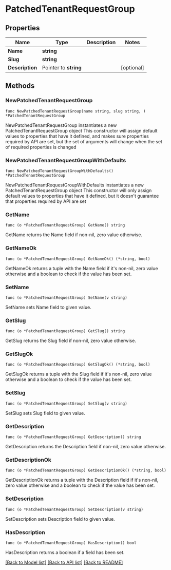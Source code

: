 # PatchedTenantRequestGroup

## Properties

Name | Type | Description | Notes
------------ | ------------- | ------------- | -------------
**Name** | **string** |  | 
**Slug** | **string** |  | 
**Description** | Pointer to **string** |  | [optional] 

## Methods

### NewPatchedTenantRequestGroup

`func NewPatchedTenantRequestGroup(name string, slug string, ) *PatchedTenantRequestGroup`

NewPatchedTenantRequestGroup instantiates a new PatchedTenantRequestGroup object
This constructor will assign default values to properties that have it defined,
and makes sure properties required by API are set, but the set of arguments
will change when the set of required properties is changed

### NewPatchedTenantRequestGroupWithDefaults

`func NewPatchedTenantRequestGroupWithDefaults() *PatchedTenantRequestGroup`

NewPatchedTenantRequestGroupWithDefaults instantiates a new PatchedTenantRequestGroup object
This constructor will only assign default values to properties that have it defined,
but it doesn't guarantee that properties required by API are set

### GetName

`func (o *PatchedTenantRequestGroup) GetName() string`

GetName returns the Name field if non-nil, zero value otherwise.

### GetNameOk

`func (o *PatchedTenantRequestGroup) GetNameOk() (*string, bool)`

GetNameOk returns a tuple with the Name field if it's non-nil, zero value otherwise
and a boolean to check if the value has been set.

### SetName

`func (o *PatchedTenantRequestGroup) SetName(v string)`

SetName sets Name field to given value.


### GetSlug

`func (o *PatchedTenantRequestGroup) GetSlug() string`

GetSlug returns the Slug field if non-nil, zero value otherwise.

### GetSlugOk

`func (o *PatchedTenantRequestGroup) GetSlugOk() (*string, bool)`

GetSlugOk returns a tuple with the Slug field if it's non-nil, zero value otherwise
and a boolean to check if the value has been set.

### SetSlug

`func (o *PatchedTenantRequestGroup) SetSlug(v string)`

SetSlug sets Slug field to given value.


### GetDescription

`func (o *PatchedTenantRequestGroup) GetDescription() string`

GetDescription returns the Description field if non-nil, zero value otherwise.

### GetDescriptionOk

`func (o *PatchedTenantRequestGroup) GetDescriptionOk() (*string, bool)`

GetDescriptionOk returns a tuple with the Description field if it's non-nil, zero value otherwise
and a boolean to check if the value has been set.

### SetDescription

`func (o *PatchedTenantRequestGroup) SetDescription(v string)`

SetDescription sets Description field to given value.

### HasDescription

`func (o *PatchedTenantRequestGroup) HasDescription() bool`

HasDescription returns a boolean if a field has been set.


[[Back to Model list]](../README.md#documentation-for-models) [[Back to API list]](../README.md#documentation-for-api-endpoints) [[Back to README]](../README.md)


